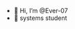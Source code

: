 - 👋 Hi, I’m @Ever-07
- 👀 systems student


<!---
Ever-07/Ever-07 is a ✨ special ✨ repository because its `README.md` (this file) appears on your GitHub profile.
You can click the Preview link to take a look at your changes.
--->
